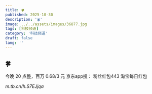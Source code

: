 ```yaml
---
title: 🍀
published: 2025-10-30
description: '🍀'
image: ../../assets/images/36877.jpg
tags: [科技频道]
category: '科技频道'
draft: false
lang: ''
---
```


## 🍀

今晚 20 点整，百万 0.68/3 元
京东app搜：
粉丝红包443
淘宝每日红包

*m.tb.cn/h.S7EJjqa*
